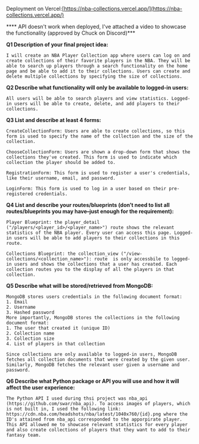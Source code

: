 
Deployment on Vercel:[https://nba-collections.vercel.app/](https://nba-collections.vercel.app/)

**** API doesn't work when deployed, I've attached a video to showcase the functionality (approved by Chuck on Discord)***

**Q1 Description of your final project idea:**

```
I will create an NBA Player Collection app where users can log on and create collections of their favorite players in the NBA. They will be able to search up players through a search functionality on the home page and be able to add it to their collections. Users can create and delete multiple collections by specifying the size of collections.
```

**Q2 Describe what functionality will only be available to logged-in users:**

```
All users will be able to search players and view statistics. Logged-in users will be able to create, delete, and add players to their collections.
```


**Q3 List and describe at least 4 forms:**

```
CreateCollectionForm: Users are able to create collections, so this form is used to specify the name of the collection and the size of the collection.

ChooseCollectionForm: Users are shown a drop-down form that shows the collections they've created. This form is used to indicate which collection the player should be added to. 

RegistrationForm: This form is used to register a user's credentials, like their username, email, and password. 

LoginForm: This form is used to log in a user based on their pre-registered credentials.
```


**Q4 List and describe your routes/blueprints (don’t need to list all routes/blueprints you may have–just enough for the requirement):**
```
Player Blueprint: the player_detail ("/players/<player_id>/<player_name>") route shows the relevant statistics of the NBA player. Every user can access this page. Logged-in users will be able to add players to their collections in this route.

Collections Blueprint: the collection_view ("/view-collections/<collection_name>"): route  is only accessbile to logged-in users and shows the collections that a user has created. Each collection routes you to the display of all the players in that collection.
```
**Q5 Describe what will be stored/retrieved from MongoDB:**

```
MongoDB stores users credentials in the following document format: 
1. Email
2. Username
3. Hashed password
More importantly, MongoDB stores the collections in the following document format: 
1. The user that created it (unique ID)
2. Collection name
3. Collection size 
4. List of players in that collection

Since collections are only available to logged-in users, MongoDB fetches all collection documents that were created by the given user. Similarly, MongoDB fetches the relevant user given a username and password. 
```
**Q6 Describe what Python package or API you will use and how it will affect the user experience:**
```
The Python API I used during thsi project was nba_api (https://github.com/swar/nba_api). To access images of players, which is not built in, I used the following link: https://cdn.nba.com/headshots/nba/latest/1040x760/{id}.png where the ID's attained from nba_api corresponded to the apporpirate player. This API allowed me to showcase relevant statistics for every player and also create collections of players that they want to add to their fantasy team.
```
